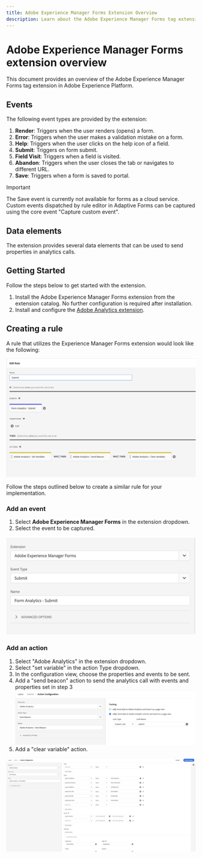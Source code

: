 ```yaml
---
title: Adobe Experience Manager Forms Extension Overview
description: Learn about the Adobe Experience Manager Forms tag extension in Adobe Experience Platform.
---
```

# Adobe Experience Manager Forms extension overview

This document provides an overview of the Adobe Experience Manager Forms tag extension in Adobe Experience Platform.

## Events

The following event types are provided by the extension:

1. **Render**: Triggers when the user renders (opens) a form.
1. **Error**: Triggers when the user makes a validation mistake on a form.
1. **Help**: Triggers when the user clicks on the help icon of a field.
1. **Submit**: Triggers on form submit.
1. **Field Visit**: Triggers when a field is visited.
1. **Abandon**: Triggers when the user closes the tab or navigates to different URL.
1. **Save**: Triggers when a form is saved to portal.

>[!IMPORTANT]
>
>The Save event is currently not available for forms as a cloud service. Custom events dispatched by rule editor in Adaptive Forms can be captured using the core event "Capture custom event".

## Data elements

The extension provides several data elements that can be used to send properties in analytics calls.

## Getting Started

Follow the steps below to get started with the extension.

1. Install the Adobe Experience Manager Forms extension from the extension catalog. No further configuration is required after installation.
2. Install and configure the [Adobe Analytics extension](../adobe-analytics-extension/overview.md#Configure-the-Adobe-Analytics-extension). 

## Creating a rule

A rule that utilizes the Experience Manager Forms extension would look like the following:

![Action configuration](./images/AEM-forms-rule.png)

Follow the steps outlined below to create a similar rule for your implementation.

### Add an event

1. Select **Adobe Experience Manager Forms** in the extension dropdown.
2. Select the event to be captured.

![Action configuration](./images/AEM-forms-event.png)

### Add an action

1. Select "Adobe Analytics" in the extension dropdown.
2. Select "set variable" in the action Type dropdown.
3. In the configuration view, choose the properties and events to be sent.
4. Add a "send beacon" action to send the analytics call with events and properties set in step 3
   ![Action configuration](./images/AEM-forms-sendBeacon.png)
5. Add a "clear variable" action.

![Action configuration](./images/AEM-forms-action.png)